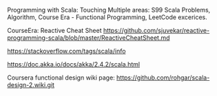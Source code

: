 Programming with Scala: Touching Multiple areas: S99 Scala Problems, Algorithm, Course Era - Functional Programming, LeetCode excerices.

CourseEra: Reactive Cheat Sheet
https://github.com/sjuvekar/reactive-programming-scala/blob/master/ReactiveCheatSheet.md

https://stackoverflow.com/tags/scala/info

https://doc.akka.io/docs/akka/2.4.2/scala.html

Coursera functional design wiki page: https://github.com/rohgar/scala-design-2.wiki.git
